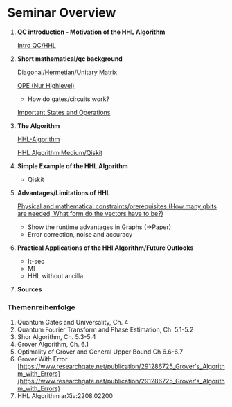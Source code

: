 # Seminar Overview

1. **QC introduction - Motivation of the HHL Algorithm**
    
    [Intro QC/HHL](Seminar%20Overview%2064d5a2a647d14cc59cd27fc37061590c/Intro%20QC%20HHL%20df314dcfa4b4404ba92d74c4a0240341.md)
    
2. **Short mathematical/qc background**
    
    [Diagonal/Hermetian/Unitary Matrix ](Seminar%20Overview%2064d5a2a647d14cc59cd27fc37061590c/Diagonal%20Hermetian%20Unitary%20Matrix%20e7163e3a52a749b5afff7d0b62e43975.md)
    
    [QPE (Nur Highlevel)](Seminar%20Overview%2064d5a2a647d14cc59cd27fc37061590c/QPE%20(Nur%20Highlevel)%208f0a5e4da98e4981b1e687edf243ed64.md)
    
    - How do gates/circuits work?
    
    [Important States and Operations](Seminar%20Overview%2064d5a2a647d14cc59cd27fc37061590c/Important%20States%20and%20Operations%20a183650dcd3b461a89b79c0df0b7f44c.md)
    
3. **The Algorithm**
    
    [HHL-Algorithm](Seminar%20Overview%2064d5a2a647d14cc59cd27fc37061590c/HHL-Algorithm%207ba46b86df47407a92db5fb10bb1ebb8.md)
    
    [HHL Algorithm Medium/Qiskit](Seminar%20Overview%2064d5a2a647d14cc59cd27fc37061590c/HHL%20Algorithm%20Medium%20Qiskit%204d7de1ecdeeb47e3a6ec34bbab233fcd.md)
    
4. **Simple Example of the HHL Algorithm**
    - Qiskit
5. **Advantages/Limitations of HHL**
    
    [Physical and mathematical constraints/prerequisites (How many qbits are needed, What form do the vectors have to be?)](Seminar%20Overview%2064d5a2a647d14cc59cd27fc37061590c/Physical%20and%20mathematical%20constraints%20prerequisite%20ff4cefecdc054bdeb3d2a065f41bcfe5.md)
    
    - Show the runtime advantages in Graphs (→Paper)
    - Error correction, noise and accuracy
6. **Practical Applications of the HHl Algorithm/Future Outlooks**
    - It-sec
    - Ml
    - HHL without ancilla
7. **Sources**

### Themenreihenfolge

1. Quantum Gates and Universality, Ch. 4
2. Quantum Fourier Transform and Phase Estimation, Ch. 5.1-5.2
3. Shor Algorithm, Ch. 5.3-5.4
4. Grover Algorithm, Ch. 6.1
5. Optimality of Grover and General Upper Bound Ch 6.6-6.7
6. Grover With Error [https://www.researchgate.net/publication/291286725_Grover's_Algorithm_with_Errors](https://www.researchgate.net/publication/291286725_Grover's_Algorithm_with_Errors)
7. HHL Algorithm arXiv:2208.02200